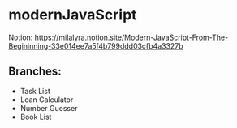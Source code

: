 # modernJavaScript
 
 Notion: https://milalyra.notion.site/Modern-JavaScript-From-The-Begininning-33e014ee7a5f4b799ddd03cfb4a3327b
 
 ## Branches:
* Task List
* Loan Calculator
* Number Guesser
* Book List
##
